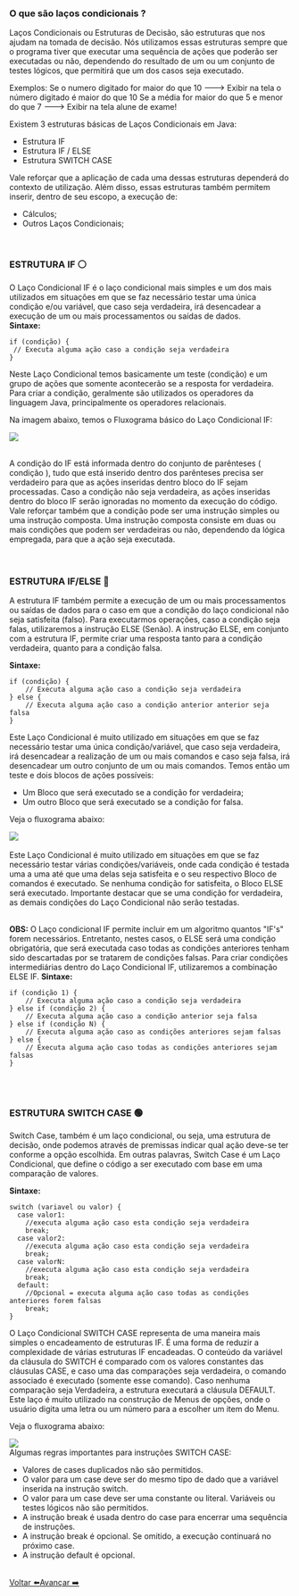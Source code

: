 ### O que são laços condicionais ?
Laços Condicionais ou Estruturas de Decisão, são estruturas que nos ajudam na tomada de decisão. Nós utilizamos essas estruturas sempre que o programa tiver que executar uma sequência de ações que poderão ser executadas ou não, dependendo do resultado de um ou um conjunto de testes lógicos, que permitirá que um dos casos seja executado.

Exemplos:
Se o numero digitado for maior do que 10 🡒 Exibir na tela o número digitado é maior do que 10
Se a média for maior do que 5 e menor do que 7 🡒 Exibir na tela alune de exame!

Existem 3 estruturas básicas de Laços Condicionais em Java:
- Estrutura IF
- Estrutura IF / ELSE
- Estrutura SWITCH CASE

Vale reforçar que a aplicação de cada uma dessas estruturas dependerá do contexto de utilização. Além disso, essas estruturas também permitem inserir, dentro de seu escopo, a execução de:

- Cálculos; 
- Outros Laços Condicionais;
 <br>

### ESTRUTURA IF ⚪
O Laço Condicional IF é o laço condicional mais simples e um dos mais utilizados em situações em que se faz necessário testar uma única condição e/ou variável, que caso seja verdadeira, irá desencadear a execução de um ou mais processamentos ou saídas de dados.
<br>
**Sintaxe:**
```
if (condição) {
 // Executa alguma ação caso a condição seja verdadeira
}
```

Neste Laço Condicional temos basicamente um teste (condição) e um grupo de ações que somente acontecerão se a resposta for verdadeira.
Para criar a condição, geralmente são utilizados os operadores da linguagem Java, principalmente os operadores relacionais. 

Na imagem abaixo, temos o Fluxograma básico do Laço Condicional IF:
<div>
  <img src="https://dkrn4sk0rn31v.cloudfront.net/uploads/2020/10/Estrutura-Condicional-Simples.png">
</div> 

<br>

A condição do IF está informada dentro do conjunto de parênteses ( condição ), tudo que está inserido dentro dos parênteses precisa ser verdadeiro para que as ações inseridas dentro bloco do IF sejam processadas. Caso a condição não seja verdadeira, as ações inseridas dentro do bloco IF serão ignoradas no momento da execução do código.
Vale reforçar também que a condição pode ser uma instrução simples ou uma instrução composta. Uma instrução composta consiste em duas ou mais condições que podem ser verdadeiras ou não, dependendo da lógica empregada, para que a ação seja executada. <br>
<br>
<br>

### ESTRUTURA IF/ELSE 🔵
A estrutura IF também permite a execução de um ou mais processamentos ou saídas de dados para o caso em que a condição do laço condicional não seja satisfeita (falso). Para executarmos operações, caso a condição seja falas, utilizaremos a instrução ELSE (Senão).
A instrução ELSE, em conjunto com a estrutura IF, permite criar uma resposta tanto para a condição verdadeira, quanto para a condição falsa.

**Sintaxe:**
```
if (condição) {
    // Executa alguma ação caso a condição seja verdadeira
} else {
    // Executa alguma ação caso a condição anterior anterior seja falsa
}
```
Este Laço Condicional é muito utilizado em situações em que se faz necessário testar uma única condição/variável, que caso seja verdadeira, irá desencadear a realização de um ou mais comandos e caso seja falsa, irá desencadear um outro conjunto de um ou mais comandos.
Temos então um teste e dois blocos de ações possíveis:
- Um Bloco que será executado se a condição for verdadeira;
- Um outro Bloco que será executado se a condição for falsa.

Veja o fluxograma abaixo:
<div>
  <img src="https://camo.githubusercontent.com/945d2a0a779d642f3eda9ffeba8b58765adc66fbe5cac013c7f402f564b14a69/68747470733a2f2f692e696d6775722e636f6d2f6d4b6e453965412e706e67">
</div><br>
Este Laço Condicional é muito utilizado em situações em que se faz necessário testar várias condições/variáveis, onde cada condição é testada uma a uma até que uma delas seja satisfeita e o seu respectivo Bloco de comandos é executado. Se nenhuma condição for satisfeita, o Bloco ELSE será executado.
Importante destacar que se uma condição for verdadeira, as demais condições do Laço Condicional não serão testadas.
<br><br>

**OBS:**
O Laço condicional IF permite incluir em um algoritmo quantos "IF's" forem necessários. Entretanto, nestes casos, o ELSE será uma condição obrigatória, que será executada caso todas as condições anteriores tenham sido descartadas por se tratarem de condições falsas. Para criar condições intermediárias dentro do Laço Condicional IF, utilizaremos a combinação ELSE IF.
**Sintaxe:** 

```
if (condição 1) {
    // Executa alguma ação caso a condição seja verdadeira
} else if (condição 2) {
    // Executa alguma ação caso a condição anterior seja falsa
} else if (condição N) {
    // Executa alguma ação caso as condições anteriores sejam falsas
} else {
    // Executa alguma ação caso todas as condições anteriores sejam falsas
}
```
<br>
<br>

### ESTRUTURA SWITCH CASE 🟢
Switch Case, também é um laço condicional, ou seja, uma estrutura de decisão, onde podemos através de premissas indicar qual ação deve-se ter conforme a opção escolhida. Em outras palavras, Switch Case é um Laço Condicional, que define o código a ser executado com base em uma comparação de valores.

**Sintaxe:**
```
switch (variavel ou valor) {
  case valor1:
    //executa alguma ação caso esta condição seja verdadeira
    break;
  case valor2:
    //executa alguma ação caso esta condição seja verdadeira
    break;
  case valorN:
    //executa alguma ação caso esta condição seja verdadeira
    break;
  default:
    //Opcional = executa alguma ação caso todas as condições anteriores forem falsas
    break;
}
```

O Laço Condicional SWITCH CASE representa de uma maneira mais simples o encadeamento de estruturas IF. É uma forma de reduzir a complexidade de várias estruturas IF encadeadas.
O conteúdo da variável da cláusula do SWITCH é comparado com os valores constantes das cláusulas CASE, e caso uma das comparações seja verdadeira, o comando associado é executado (somente esse comando). Caso nenhuma comparação seja Verdadeira, a estrutura executará a cláusula DEFAULT. 
<br>Este laço é muito utilizado na construção de Menus de opções, onde o usuário digita uma letra ou um número para a escolher um item do Menu.

Veja o fluxograma abaixo:
<div>
  <img src="https://camo.githubusercontent.com/a7309f47fe1d8fbb302a325e480f381f465dde32f5a018c3f7a75a4e401e321c/68747470733a2f2f692e696d6775722e636f6d2f6c3847625142362e706e67">
</div>
Algumas regras importantes para instruções SWITCH CASE:<br>

- Valores de cases duplicados não são permitidos.
- O valor para um case deve ser do mesmo tipo de dado que a variável inserida na instrução switch.
- O valor para um case deve ser uma constante ou literal. Variáveis ou testes lógicos não são permitidos.
- A instrução break é usada dentro do case para encerrar uma sequência de instruções.
- A instrução break é opcional. Se omitido, a execução continuará no próximo case.
- A instrução default é opcional.
<br>

<div style="display: flex; align-items: center;">
  <a href="https://github.com/mateuzu/Turma65_Generation#readme"> Voltar ⬅️ </a>
  <br>
  <a href="teste"> Avançar ➡️ </a>
</div>


